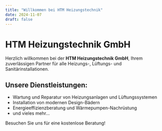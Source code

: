 ```yaml
---
title: "Willkommen bei HTM Heizungstechnik"
date: 2024-11-07
draft: false
---
```


# HTM Heizungstechnik GmbH

Herzlich willkommen bei der **HTM Heizungstechnik GmbH**, Ihrem zuverlässigen Partner für alle Heizungs-, Lüftungs- und Sanitärinstallationen.

## Unsere Dienstleistungen:

- Wartung und Reparatur von Heizungsanlagen und Lüftungssystemen
- Installation von modernen Design-Bädern
- Energieeffizienzberatung und Wärmepumpen-Nachrüstung
- und vieles mehr...

Besuchen Sie uns für eine kostenlose Beratung!
